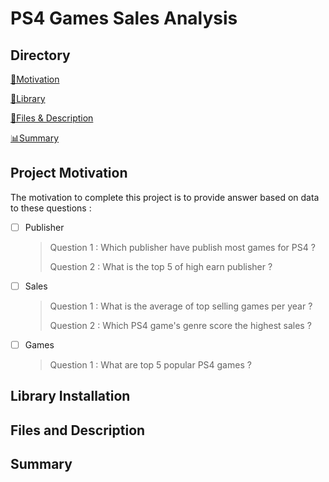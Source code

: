 # PS4 Games Sales Analysis 
        
         
## Directory 
[💪Motivation](#project-motivation)

[💾Library](#library-installation)

[📂Files & Description](#files-and-description)

[📊Summary](#summary)

## Project Motivation ##

The motivation to complete this project is to provide answer based on data to these questions : 
- [ ] Publisher
  > Question 1 : Which publisher have publish most games for PS4 ?
  > 
  > Question 2 : What is the top 5 of high earn publisher ?
- [ ] Sales
  > Question 1 : What is the average of top selling games per year ?
  >
  > Question 2 : Which PS4 game's genre score the highest sales ?
- [ ] Games
  > Question 1 : What are top 5 popular PS4 games ?


## Library Installation ##


## Files and Description ##

## Summary ##
